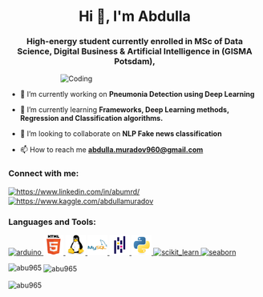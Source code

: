 
<h1 align="center">Hi 👋, I'm Abdulla</h1>
<h3 align="center">High-energy student currently enrolled in MSc of Data Science, Digital Business & Artificial Intelligence in (GISMA Potsdam),</h3>
<img align="right" alt="Coding" width="400" src="https://media.giphy.com/media/ySpxjJmsq9gsw/giphy.gif?cid=ecf05e47v7ad3x67wufw2zvsxvpxgirxk4ndy3w4e5wsgk1m&rid=giphy.gif&ct=g">



<p align="left"> <a href="https://twitter.com/" target="blank"><img src="https://img.shields.io/twitter/follow/?logo=twitter&style=for-the-badge" alt="" /></a> </p>

- 🔭 I’m currently working on **Pneumonia Detection using Deep Learning**

- 🌱 I’m currently learning **Frameworks, Deep Learning methods, Regression and Classification algorithms.**

- 👯 I’m looking to collaborate on **NLP Fake news classification**

- 📫 How to reach me **abdulla.muradov960@gmail.com**

<h3 align="left">Connect with me:</h3>
<p align="left">
<a href="https://linkedin.com/in/https://www.linkedin.com/in/abumrd/" target="blank"><img align="center" src="https://raw.githubusercontent.com/rahuldkjain/github-profile-readme-generator/master/src/images/icons/Social/linked-in-alt.svg" alt="https://www.linkedin.com/in/abumrd/" height="30" width="40" /></a>
<a href="https://kaggle.com/https://www.kaggle.com/abdullamuradov" target="blank"><img align="center" src="https://raw.githubusercontent.com/rahuldkjain/github-profile-readme-generator/master/src/images/icons/Social/kaggle.svg" alt="https://www.kaggle.com/abdullamuradov" height="30" width="40" /></a>
</p>

<h3 align="left">Languages and Tools:</h3>
<p align="left"> <a href="https://www.arduino.cc/" target="_blank" rel="noreferrer"> <img src="https://cdn.worldvectorlogo.com/logos/arduino-1.svg" alt="arduino" width="40" height="40"/> </a> <a href="https://www.w3.org/html/" target="_blank" rel="noreferrer"> <img src="https://raw.githubusercontent.com/devicons/devicon/master/icons/html5/html5-original-wordmark.svg" alt="html5" width="40" height="40"/> </a> <a href="https://www.linux.org/" target="_blank" rel="noreferrer"> <img src="https://raw.githubusercontent.com/devicons/devicon/master/icons/linux/linux-original.svg" alt="linux" width="40" height="40"/> </a> <a href="https://www.mysql.com/" target="_blank" rel="noreferrer"> <img src="https://raw.githubusercontent.com/devicons/devicon/master/icons/mysql/mysql-original-wordmark.svg" alt="mysql" width="40" height="40"/> </a> <a href="https://pandas.pydata.org/" target="_blank" rel="noreferrer"> <img src="https://raw.githubusercontent.com/devicons/devicon/2ae2a900d2f041da66e950e4d48052658d850630/icons/pandas/pandas-original.svg" alt="pandas" width="40" height="40"/> </a> <a href="https://www.python.org" target="_blank" rel="noreferrer"> <img src="https://raw.githubusercontent.com/devicons/devicon/master/icons/python/python-original.svg" alt="python" width="40" height="40"/> </a> <a href="https://scikit-learn.org/" target="_blank" rel="noreferrer"> <img src="https://upload.wikimedia.org/wikipedia/commons/0/05/Scikit_learn_logo_small.svg" alt="scikit_learn" width="40" height="40"/> </a> <a href="https://seaborn.pydata.org/" target="_blank" rel="noreferrer"> <img src="https://seaborn.pydata.org/_images/logo-mark-lightbg.svg" alt="seaborn" width="40" height="40"/> </a> </p>

<p><img align="left" src="https://github-readme-stats.vercel.app/api/top-langs?username=abu965&show_icons=true&locale=en&layout=compact" alt="abu965" /></p>

<p>&nbsp;<img align="center" src="https://github-readme-stats.vercel.app/api?username=abu965&show_icons=true&locale=en" alt="abu965" /></p>

<p><img align="center" src="https://github-readme-streak-stats.herokuapp.com/?user=abu965&" alt="abu965" /></p>
